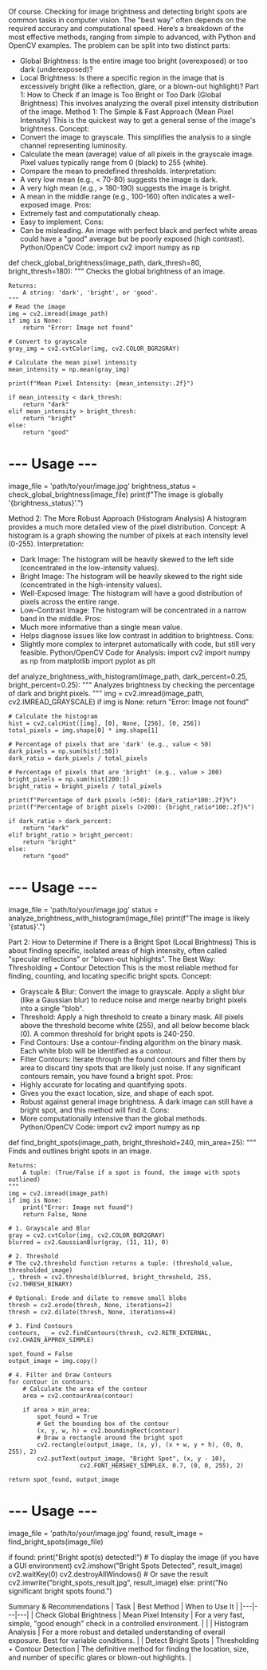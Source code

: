Of course. Checking for image brightness and detecting bright spots are common tasks in computer vision. The "best way" often depends on the required accuracy and computational speed. Here’s a breakdown of the most effective methods, ranging from simple to advanced, with Python and OpenCV examples.
The problem can be split into two distinct parts:
 * Global Brightness: Is the entire image too bright (overexposed) or too dark (underexposed)?
 * Local Brightness: Is there a specific region in the image that is excessively bright (like a reflection, glare, or a blown-out highlight)?
Part 1: How to Check if an Image is Too Bright or Too Dark (Global Brightness)
This involves analyzing the overall pixel intensity distribution of the image.
Method 1: The Simple & Fast Approach (Mean Pixel Intensity)
This is the quickest way to get a general sense of the image's brightness.
Concept:
 * Convert the image to grayscale. This simplifies the analysis to a single channel representing luminosity.
 * Calculate the mean (average) value of all pixels in the grayscale image. Pixel values typically range from 0 (black) to 255 (white).
 * Compare the mean to predefined thresholds.
Interpretation:
 * A very low mean (e.g., < 70-80) suggests the image is dark.
 * A very high mean (e.g., > 180-190) suggests the image is bright.
 * A mean in the middle range (e.g., 100-160) often indicates a well-exposed image.
Pros:
 * Extremely fast and computationally cheap.
 * Easy to implement.
Cons:
 * Can be misleading. An image with perfect black and perfect white areas could have a "good" average but be poorly exposed (high contrast).
Python/OpenCV Code:
import cv2
import numpy as np

def check_global_brightness(image_path, dark_thresh=80, bright_thresh=180):
    """
    Checks the global brightness of an image.
    
    Returns:
        A string: 'dark', 'bright', or 'good'.
    """
    # Read the image
    img = cv2.imread(image_path)
    if img is None:
        return "Error: Image not found"

    # Convert to grayscale
    gray_img = cv2.cvtColor(img, cv2.COLOR_BGR2GRAY)

    # Calculate the mean pixel intensity
    mean_intensity = np.mean(gray_img)

    print(f"Mean Pixel Intensity: {mean_intensity:.2f}")

    if mean_intensity < dark_thresh:
        return "dark"
    elif mean_intensity > bright_thresh:
        return "bright"
    else:
        return "good"

# --- Usage ---
image_file = 'path/to/your/image.jpg'
brightness_status = check_global_brightness(image_file)
print(f"The image is globally '{brightness_status}'.")

Method 2: The More Robust Approach (Histogram Analysis)
A histogram provides a much more detailed view of the pixel distribution.
Concept:
A histogram is a graph showing the number of pixels at each intensity level (0-255).
Interpretation:
 * Dark Image: The histogram will be heavily skewed to the left side (concentrated in the low-intensity values).
 * Bright Image: The histogram will be heavily skewed to the right side (concentrated in the high-intensity values).
 * Well-Exposed Image: The histogram will have a good distribution of pixels across the entire range.
 * Low-Contrast Image: The histogram will be concentrated in a narrow band in the middle.
Pros:
 * Much more informative than a single mean value.
 * Helps diagnose issues like low contrast in addition to brightness.
Cons:
 * Slightly more complex to interpret automatically with code, but still very feasible.
Python/OpenCV Code for Analysis:
import cv2
import numpy as np
from matplotlib import pyplot as plt

def analyze_brightness_with_histogram(image_path, dark_percent=0.25, bright_percent=0.25):
    """
    Analyzes brightness by checking the percentage of dark and bright pixels.
    """
    img = cv2.imread(image_path, cv2.IMREAD_GRAYSCALE)
    if img is None:
        return "Error: Image not found"

    # Calculate the histogram
    hist = cv2.calcHist([img], [0], None, [256], [0, 256])
    total_pixels = img.shape[0] * img.shape[1]

    # Percentage of pixels that are 'dark' (e.g., value < 50)
    dark_pixels = np.sum(hist[:50])
    dark_ratio = dark_pixels / total_pixels

    # Percentage of pixels that are 'bright' (e.g., value > 200)
    bright_pixels = np.sum(hist[200:])
    bright_ratio = bright_pixels / total_pixels

    print(f"Percentage of dark pixels (<50): {dark_ratio*100:.2f}%")
    print(f"Percentage of bright pixels (>200): {bright_ratio*100:.2f}%")

    if dark_ratio > dark_percent:
        return "dark"
    elif bright_ratio > bright_percent:
        return "bright"
    else:
        return "good"

# --- Usage ---
image_file = 'path/to/your/image.jpg'
status = analyze_brightness_with_histogram(image_file)
print(f"The image is likely '{status}'.")

Part 2: How to Determine if There is a Bright Spot (Local Brightness)
This is about finding specific, isolated areas of high intensity, often called "specular reflections" or "blown-out highlights".
The Best Way: Thresholding + Contour Detection
This is the most reliable method for finding, counting, and locating specific bright spots.
Concept:
 * Grayscale & Blur: Convert the image to grayscale. Apply a slight blur (like a Gaussian blur) to reduce noise and merge nearby bright pixels into a single "blob".
 * Threshold: Apply a high threshold to create a binary mask. All pixels above the threshold become white (255), and all below become black (0). A common threshold for bright spots is 240-250.
 * Find Contours: Use a contour-finding algorithm on the binary mask. Each white blob will be identified as a contour.
 * Filter Contours: Iterate through the found contours and filter them by area to discard tiny spots that are likely just noise. If any significant contours remain, you have found a bright spot.
Pros:
 * Highly accurate for locating and quantifying spots.
 * Gives you the exact location, size, and shape of each spot.
 * Robust against general image brightness. A dark image can still have a bright spot, and this method will find it.
Cons:
 * More computationally intensive than the global methods.
Python/OpenCV Code:
import cv2
import numpy as np

def find_bright_spots(image_path, bright_threshold=240, min_area=25):
    """
    Finds and outlines bright spots in an image.

    Returns:
        A tuple: (True/False if a spot is found, the image with spots outlined)
    """
    img = cv2.imread(image_path)
    if img is None:
        print("Error: Image not found")
        return False, None

    # 1. Grayscale and Blur
    gray = cv2.cvtColor(img, cv2.COLOR_BGR2GRAY)
    blurred = cv2.GaussianBlur(gray, (11, 11), 0)

    # 2. Threshold
    # The cv2.threshold function returns a tuple: (threshold_value, thresholded_image)
    _, thresh = cv2.threshold(blurred, bright_threshold, 255, cv2.THRESH_BINARY)
    
    # Optional: Erode and dilate to remove small blobs
    thresh = cv2.erode(thresh, None, iterations=2)
    thresh = cv2.dilate(thresh, None, iterations=4)

    # 3. Find Contours
    contours, _ = cv2.findContours(thresh, cv2.RETR_EXTERNAL, cv2.CHAIN_APPROX_SIMPLE)

    spot_found = False
    output_image = img.copy()

    # 4. Filter and Draw Contours
    for contour in contours:
        # Calculate the area of the contour
        area = cv2.contourArea(contour)
        
        if area > min_area:
            spot_found = True
            # Get the bounding box of the contour
            (x, y, w, h) = cv2.boundingRect(contour)
            # Draw a rectangle around the bright spot
            cv2.rectangle(output_image, (x, y), (x + w, y + h), (0, 0, 255), 2)
            cv2.putText(output_image, "Bright Spot", (x, y - 10), 
                        cv2.FONT_HERSHEY_SIMPLEX, 0.7, (0, 0, 255), 2)

    return spot_found, output_image

# --- Usage ---
image_file = 'path/to/your/image.jpg'
found, result_image = find_bright_spots(image_file)

if found:
    print("Bright spot(s) detected!")
    # To display the image (if you have a GUI environment)
    cv2.imshow("Bright Spots Detected", result_image)
    cv2.waitKey(0)
    cv2.destroyAllWindows()
    # Or save the result
    cv2.imwrite("bright_spots_result.jpg", result_image)
else:
    print("No significant bright spots found.")

Summary & Recommendations
| Task | Best Method | When to Use It |
|---|---|---|
| Check Global Brightness | Mean Pixel Intensity | For a very fast, simple, "good enough" check in a controlled environment. |
|  | Histogram Analysis | For a more robust and detailed understanding of overall exposure. Best for variable conditions. |
| Detect Bright Spots | Thresholding + Contour Detection | The definitive method for finding the location, size, and number of specific glares or blown-out highlights. |
